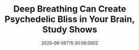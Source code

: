 ---
title: "Deep Breathing Can Create Psychedelic Bliss in Your Brain, Study Shows"
date: 2025-09-05T15:30:09.000Z
category: Human Kindness
externalLink: "https://www.goodnewsnetwork.org/deep-breathing-exercises-create-blissful-brain-blood-flow-patterns-like-those-seen-in-psychedelic-use/"
image: ""
excerpt: "A study recently found that deep-breathing exercises induce similar patterns of blood flow to the brain seen in patients using psychedelic substances like psilocybin. This altered state of consciousness matched one first described by Freud, and was characterized by blissful feelings, positively experienced depersonalization, and the sensation of unity. Breathing exercises like high-ventilation breathing or […] The post Deep Breathing…"
---